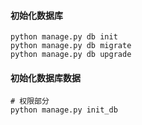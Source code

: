 #### 初始化数据库
```shell
python manage.py db init
python manage.py db migrate
python manage.py db upgrade
```

#### 初始化数据库数据
```shell
# 权限部分
python manage.py init_db
```
